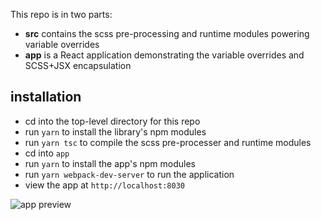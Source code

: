 This repo is in two parts:

* **src** contains the scss pre-processing and runtime modules powering variable overrides
* **app** is a React application demonstrating the variable overrides and SCSS+JSX encapsulation

## installation

* cd into the top-level directory for this repo
* run `yarn` to install the library's npm modules
* run `yarn tsc` to compile the scss pre-processer and runtime modules
* cd into `app`
* run `yarn` to install the app's npm modules
* run `yarn webpack-dev-server` to run the application
* view the app at `http://localhost:8030`

![app preview](https://d.pr/i/DMvnxa+)